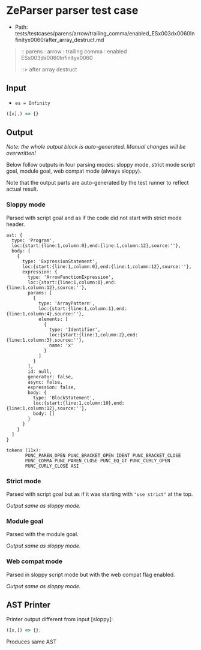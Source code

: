 # ZeParser parser test case

- Path: tests/testcases/parens/arrow/trailing_comma/enabled_ESx003dx0060Infinityx0060/after_array_destruct.md

> :: parens : arrow : trailing comma : enabled ESx003dx0060Infinityx0060
>
> ::> after array destruct

## Input

- `es = Infinity`

`````js
([x],) => {}
`````

## Output

_Note: the whole output block is auto-generated. Manual changes will be overwritten!_

Below follow outputs in four parsing modes: sloppy mode, strict mode script goal, module goal, web compat mode (always sloppy).

Note that the output parts are auto-generated by the test runner to reflect actual result.

### Sloppy mode

Parsed with script goal and as if the code did not start with strict mode header.

`````
ast: {
  type: 'Program',
  loc:{start:{line:1,column:0},end:{line:1,column:12},source:''},
  body: [
    {
      type: 'ExpressionStatement',
      loc:{start:{line:1,column:0},end:{line:1,column:12},source:''},
      expression: {
        type: 'ArrowFunctionExpression',
        loc:{start:{line:1,column:0},end:{line:1,column:12},source:''},
        params: [
          {
            type: 'ArrayPattern',
            loc:{start:{line:1,column:1},end:{line:1,column:4},source:''},
            elements: [
              {
                type: 'Identifier',
                loc:{start:{line:1,column:2},end:{line:1,column:3},source:''},
                name: 'x'
              }
            ]
          }
        ],
        id: null,
        generator: false,
        async: false,
        expression: false,
        body: {
          type: 'BlockStatement',
          loc:{start:{line:1,column:10},end:{line:1,column:12},source:''},
          body: []
        }
      }
    }
  ]
}

tokens (11x):
       PUNC_PAREN_OPEN PUNC_BRACKET_OPEN IDENT PUNC_BRACKET_CLOSE
       PUNC_COMMA PUNC_PAREN_CLOSE PUNC_EQ_GT PUNC_CURLY_OPEN
       PUNC_CURLY_CLOSE ASI
`````

### Strict mode

Parsed with script goal but as if it was starting with `"use strict"` at the top.

_Output same as sloppy mode._

### Module goal

Parsed with the module goal.

_Output same as sloppy mode._

### Web compat mode

Parsed in sloppy script mode but with the web compat flag enabled.

_Output same as sloppy mode._

## AST Printer

Printer output different from input [sloppy]:

````js
([x,]) => {};
````

Produces same AST
